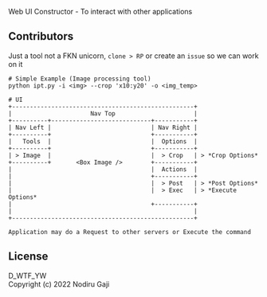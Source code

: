 Web UI Constructor - To interact with other applications

## Contributors

Just a tool not a FKN unicorn, `clone > RP` or create an `issue` so we can work on it
```
# Simple Example (Image processing tool)
python ipt.py -i <img> --crop 'x10:y20' -o <img_temp>

# UI
+---------------------------------------------------+
|                      Nav Top                      |
+----------+----------------------------+-----------+
| Nav Left |                            | Nav Right |
+----------+                            +-----------+
|   Tools  |                            |  Options  |
+----------+                            +-----------+
| > Image  |                            |  > Crop   | > *Crop Options*
+----------+       <Box Image />        +-----------+
|                                       |  Actions  |
|                                       +-----------+
|                                       |  > Post   | > *Post Options*
|                                       |  > Exec   | > *Execute Options*
|                                       +-----------+
|                                                   |
+---------------------------------------------------+

Application may do a Request to other servers or Execute the command
```

## License

D_WTF_YW
<br />
Copyright (c) 2022 Nodiru Gaji
